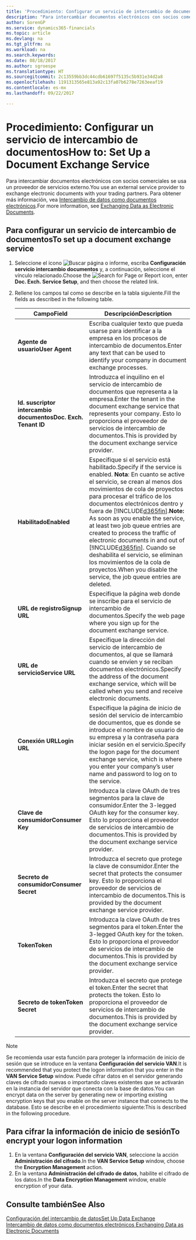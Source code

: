 ```yaml
---
title: 'Procedimiento: Configurar un servicio de intercambio de documentos | Documentos de Microsoft'
description: "Para intercambiar documentos electrónicos con socios comerciales se usa un proveedor de servicios externo."
author: SorenGP
ms.service: dynamics365-financials
ms.topic: article
ms.devlang: na
ms.tgt_pltfrm: na
ms.workload: na
ms.search.keywords: 
ms.date: 08/18/2017
ms.author: sgroespe
ms.translationtype: HT
ms.sourcegitcommit: 2c13559bb3dc44cdb61697f5135c5b931e34d2a8
ms.openlocfilehash: 1191313565e813a92c13fa07b6278e7263eeaf19
ms.contentlocale: es-mx
ms.lasthandoff: 09/22/2017

---
```

# <a name="how-to-set-up-a-document-exchange-service"></a><span data-ttu-id="e7950-103">Procedimiento: Configurar un servicio de intercambio de documentos</span><span class="sxs-lookup"><span data-stu-id="e7950-103">How to: Set Up a Document Exchange Service</span></span>
<span data-ttu-id="e7950-104">Para intercambiar documentos electrónicos con socios comerciales se usa un proveedor de servicios externo.</span><span class="sxs-lookup"><span data-stu-id="e7950-104">You use an external service provider to exchange electronic documents with your trading partners.</span></span> <span data-ttu-id="e7950-105">Para obtener más información, vea [Intercambio de datos como documentos electrónicos](across-data-exchange.md).</span><span class="sxs-lookup"><span data-stu-id="e7950-105">For more information, see [Exchanging Data as Electronic Documents](across-data-exchange.md).</span></span>  

## <a name="to-set-up-a-document-exchange-service"></a><span data-ttu-id="e7950-106">Para configurar un servicio de intercambio de documentos</span><span class="sxs-lookup"><span data-stu-id="e7950-106">To set up a document exchange service</span></span>  
1. <span data-ttu-id="e7950-107">Seleccione el icono ![Buscar página o informe](media/ui-search/search_small.png "icono Buscar página o informe"), escriba **Configuración servicio intercambio documentos** y, a continuación, seleccione el vínculo relacionado.</span><span class="sxs-lookup"><span data-stu-id="e7950-107">Choose the ![Search for Page or Report](media/ui-search/search_small.png "Search for Page or Report icon") icon, enter **Doc. Exch. Service Setup**, and then choose the related link.</span></span>  
2. <span data-ttu-id="e7950-108">Rellene los campos tal como se describe en la tabla siguiente.</span><span class="sxs-lookup"><span data-stu-id="e7950-108">Fill the fields as described in the following table.</span></span>  

    |<span data-ttu-id="e7950-109">Campo</span><span class="sxs-lookup"><span data-stu-id="e7950-109">Field</span></span>|<span data-ttu-id="e7950-110">Descripción</span><span class="sxs-lookup"><span data-stu-id="e7950-110">Description</span></span>|  
    |---------------------------------|---------------------------------------|  
    |<span data-ttu-id="e7950-111">**Agente de usuario**</span><span class="sxs-lookup"><span data-stu-id="e7950-111">**User Agent**</span></span>|<span data-ttu-id="e7950-112">Escriba cualquier texto que pueda usarse para identificar a la empresa en los procesos de intercambio de documentos.</span><span class="sxs-lookup"><span data-stu-id="e7950-112">Enter any text that can be used to identify your company in document exchange processes.</span></span>|  
    |<span data-ttu-id="e7950-113">**Id. suscriptor intercambio documentos**</span><span class="sxs-lookup"><span data-stu-id="e7950-113">**Doc. Exch. Tenant ID**</span></span>|<span data-ttu-id="e7950-114">Introduzca el inquilino en el servicio de intercambio de documentos que representa a la empresa.</span><span class="sxs-lookup"><span data-stu-id="e7950-114">Enter the tenant in the document exchange service that represents your company.</span></span> <span data-ttu-id="e7950-115">Esto lo proporciona el proveedor de servicios de intercambio de documentos.</span><span class="sxs-lookup"><span data-stu-id="e7950-115">This is provided by the document exchange service provider.</span></span>|  
    |<span data-ttu-id="e7950-116">**Habilitado**</span><span class="sxs-lookup"><span data-stu-id="e7950-116">**Enabled**</span></span>|<span data-ttu-id="e7950-117">Especifique si el servicio está habilitado.</span><span class="sxs-lookup"><span data-stu-id="e7950-117">Specify if the service is enabled.</span></span> <span data-ttu-id="e7950-118">**Nota**: En cuanto se active el servicio, se crean al menos dos movimientos de cola de proyectos para procesar el tráfico de los documentos electrónicos dentro y fuera de [!INCLUDE[d365fin](includes/d365fin_md.md)].</span><span class="sxs-lookup"><span data-stu-id="e7950-118">**Note:**  As soon as you enable the service, at least two job queue entries are created to process the traffic of electronic documents in and out of [!INCLUDE[d365fin](includes/d365fin_md.md)].</span></span> <span data-ttu-id="e7950-119">Cuando se deshabilita el servicio, se eliminan los movimientos de la cola de proyectos.</span><span class="sxs-lookup"><span data-stu-id="e7950-119">When you disable the service, the job queue entries are deleted.</span></span>|  
    |<span data-ttu-id="e7950-120">**URL de registro**</span><span class="sxs-lookup"><span data-stu-id="e7950-120">**Signup URL**</span></span>|<span data-ttu-id="e7950-121">Especifique la página web donde se inscribe para el servicio de intercambio de documentos.</span><span class="sxs-lookup"><span data-stu-id="e7950-121">Specify the web page where you sign up for the document exchange service.</span></span>|  
    |<span data-ttu-id="e7950-122">**URL de servicio**</span><span class="sxs-lookup"><span data-stu-id="e7950-122">**Service URL**</span></span>|<span data-ttu-id="e7950-123">Especifique la dirección del servicio de intercambio de documentos, al que se llamará cuando se envíen y se reciban documentos electrónicos.</span><span class="sxs-lookup"><span data-stu-id="e7950-123">Specify the address of the document exchange service, which will be called when you send and receive electronic documents.</span></span>|  
    |<span data-ttu-id="e7950-124">**Conexión URL**</span><span class="sxs-lookup"><span data-stu-id="e7950-124">**Login URL**</span></span>|<span data-ttu-id="e7950-125">Especifique la página de inicio de sesión del servicio de intercambio de documentos, que es donde se introduce el nombre de usuario de su empresa y la contraseña para iniciar sesión en el servicio.</span><span class="sxs-lookup"><span data-stu-id="e7950-125">Specify the logon page for the document exchange service, which is where you enter your company’s user name and password to log on to the service.</span></span>|  
    |<span data-ttu-id="e7950-126">**Clave de consumidor**</span><span class="sxs-lookup"><span data-stu-id="e7950-126">**Consumer Key**</span></span>|<span data-ttu-id="e7950-127">Introduzca la clave OAuth de tres segmentos para la clave de consumidor.</span><span class="sxs-lookup"><span data-stu-id="e7950-127">Enter the 3-legged OAuth key for the consumer key.</span></span> <span data-ttu-id="e7950-128">Esto lo proporciona el proveedor de servicios de intercambio de documentos.</span><span class="sxs-lookup"><span data-stu-id="e7950-128">This is provided by the document exchange service provider.</span></span>|  
    |<span data-ttu-id="e7950-129">**Secreto de consumidor**</span><span class="sxs-lookup"><span data-stu-id="e7950-129">**Consumer Secret**</span></span>|<span data-ttu-id="e7950-130">Introduzca el secreto que protege la clave de consumidor.</span><span class="sxs-lookup"><span data-stu-id="e7950-130">Enter the secret that protects the consumer key.</span></span> <span data-ttu-id="e7950-131">Esto lo proporciona el proveedor de servicios de intercambio de documentos.</span><span class="sxs-lookup"><span data-stu-id="e7950-131">This is provided by the document exchange service provider.</span></span>|  
    |<span data-ttu-id="e7950-132">**Token**</span><span class="sxs-lookup"><span data-stu-id="e7950-132">**Token**</span></span>|<span data-ttu-id="e7950-133">Introduzca la clave OAuth de tres segmentos para el token.</span><span class="sxs-lookup"><span data-stu-id="e7950-133">Enter the 3-legged OAuth key for the token.</span></span> <span data-ttu-id="e7950-134">Esto lo proporciona el proveedor de servicios de intercambio de documentos.</span><span class="sxs-lookup"><span data-stu-id="e7950-134">This is provided by the document exchange service provider.</span></span>|  
    |<span data-ttu-id="e7950-135">**Secreto de token**</span><span class="sxs-lookup"><span data-stu-id="e7950-135">**Token Secret**</span></span>|<span data-ttu-id="e7950-136">Introduzca el secreto que protege el token.</span><span class="sxs-lookup"><span data-stu-id="e7950-136">Enter the secret that protects the token.</span></span> <span data-ttu-id="e7950-137">Esto lo proporciona el proveedor de servicios de intercambio de documentos.</span><span class="sxs-lookup"><span data-stu-id="e7950-137">This is provided by the document exchange service provider.</span></span>|  

> [!NOTE]  
>  <span data-ttu-id="e7950-138">Se recomienda usar esta función para proteger la información de inicio de sesión que se introduce en la ventana **Configuración del servicio VAN**.</span><span class="sxs-lookup"><span data-stu-id="e7950-138">It is recommended that you protect the logon information that you enter in the **VAN Service Setup** window.</span></span> <span data-ttu-id="e7950-139">Puede cifrar datos en el servidor generando claves de cifrado nuevas o importando claves existentes que se activarán en la instancia del servidor que conecta con la base de datos.</span><span class="sxs-lookup"><span data-stu-id="e7950-139">You can encrypt data on the server by generating new or importing existing encryption keys that you enable on the server instance that connects to the database.</span></span> <span data-ttu-id="e7950-140">Esto se describe en el procedimiento siguiente:</span><span class="sxs-lookup"><span data-stu-id="e7950-140">This is described in the following procedure.</span></span>  

## <a name="to-encrypt-your-logon-information"></a><span data-ttu-id="e7950-141">Para cifrar la información de inicio de sesión</span><span class="sxs-lookup"><span data-stu-id="e7950-141">To encrypt your logon information</span></span>  
1. <span data-ttu-id="e7950-142">En la ventana **Configuración del servicio VAN**, seleccione la acción **Administración del cifrado**.</span><span class="sxs-lookup"><span data-stu-id="e7950-142">In the **VAN Service Setup** window, choose the **Encryption Management** action.</span></span>  
2. <span data-ttu-id="e7950-143">En la ventana **Administración del cifrado de datos**, habilite el cifrado de los datos.</span><span class="sxs-lookup"><span data-stu-id="e7950-143">In the **Data Encryption Management** window, enable encryption of your data.</span></span> <!--For more information, see [Manage Data Encryption](../manage-data-encryption.md).-->  

## <a name="see-also"></a><span data-ttu-id="e7950-144">Consulte también</span><span class="sxs-lookup"><span data-stu-id="e7950-144">See Also</span></span>  
[<span data-ttu-id="e7950-145">Configuración del intercambio de datos</span><span class="sxs-lookup"><span data-stu-id="e7950-145">Set Up Data Exchange</span></span>](across-set-up-data-exchange.md)  
[<span data-ttu-id="e7950-146">Intercambio de datos como documentos electrónicos </span><span class="sxs-lookup"><span data-stu-id="e7950-146">Exchanging Data as Electronic Documents</span></span>](across-data-exchange.md)

